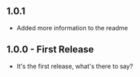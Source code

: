 ## 1.0.1
* Added more information to the readme

## 1.0.0 - First Release
* It's the first release, what's there to say?
